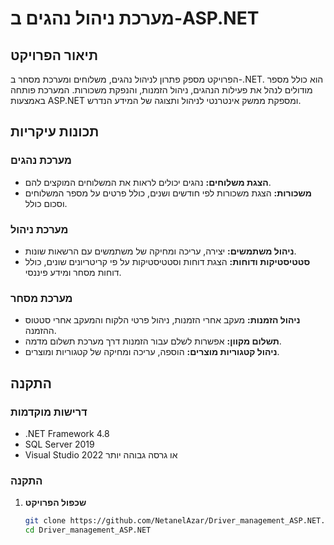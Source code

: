 # מערכת ניהול נהגים ב-ASP.NET

## תיאור הפרויקט

הפרויקט מספק פתרון לניהול נהגים, משלוחים ומערכת מסחר ב-.NET. הוא כולל מספר מודולים לנהל את פעילות הנהגים, ניהול הזמנות, והנפקת משכורות. המערכת פותחה באמצעות ASP.NET ומספקת ממשק אינטרנטי לניהול ותצוגה של המידע הנדרש.

## תכונות עיקריות

### מערכת נהגים
- **הצגת משלוחים:** נהגים יכולים לראות את המשלוחים המוקצים להם.
- **משכורות:** הצגת משכורות לפי חודשים ושנים, כולל פרטים על מספר המשלוחים וסכום כולל.

### מערכת ניהול
- **ניהול משתמשים:** יצירה, עריכה ומחיקה של משתמשים עם הרשאות שונות.
- **סטטיסטיקות ודוחות:** הצגת דוחות וסטטיסטיקות על פי קריטריונים שונים, כולל דוחות מסחר ומידע פיננסי.

### מערכת מסחר
- **ניהול הזמנות:** מעקב אחרי הזמנות, ניהול פרטי הלקוח והמעקב אחרי סטטוס ההזמנה.
- **תשלום מקוון:** אפשרות לשלם עבור הזמנות דרך מערכת תשלום מדמה.
- **ניהול קטגוריות מוצרים:** הוספה, עריכה ומחיקה של קטגוריות ומוצרים.

## התקנה

### דרישות מוקדמות

- .NET Framework 4.8
- SQL Server 2019
- Visual Studio 2022 או גרסה גבוהה יותר

### התקנה

1. **שכפול הפרויקט**

   ```bash
   git clone https://github.com/NetanelAzar/Driver_management_ASP.NET.git
   cd Driver_management_ASP.NET
